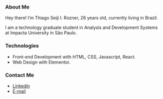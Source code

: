 ### About Me
Hey there! I’m Thiago Seiji I. Rozner, 26 years old, currently living in Brazil. 

I am a technology graduate student in Analysis and Development Systems at Impacta University in São Paulo.

### Technologies
- Front-end Development with HTML, CSS, Javascript, React.
- Web Design with Elementor.

###  Contact Me
- <a href="(https://www.linkedin.com/in/thiago-rozner-272055115/">Linkedin</a>
- <a href="mailto:thiagorozner@gmail.com">E-mail</a>
</div>
